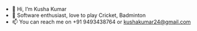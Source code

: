 - 👋 Hi, I’m Kusha Kumar
- 👀 Software enthusiast, love to play Cricket, Badminton
- 📫 You can reach me on +91 9493438764 or kushakumar24@gmail.com

<!---
kushakumar/kushakumar is a ✨ special ✨ repository because its `README.md` (this file) appears on your GitHub profile.
You can click the Preview link to take a look at your changes.
--->
